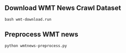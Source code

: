 ## Download WMT News Crawl Dataset

```
bash wmt-download.run
```

## Preprocess WMT news
```
python wmtnews-preprocess.py
```
